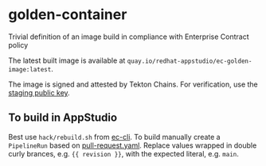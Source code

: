 # golden-container

Trivial definition of an image build in compliance with Enterprise Contract policy

The latest built image is available at `quay.io/redhat-appstudio/ec-golden-image:latest`.

The image is signed and attested by Tekton Chains. For verification, use the
[staging public key](https://raw.githubusercontent.com/redhat-appstudio/infra-deployments/main/components/pipeline-service/public/tekton-chains-signing-secret.pub).

## To build in AppStudio

Best use `hack/rebuild.sh` from [ec-cli](https://github.com/enterprise-contract/ec-cli). To build manually create a `PipelineRun` based on [pull-request.yaml](./.tekton/pull-request.yaml).
Replace values wrapped in double curly brances, e.g. `{{ revision }}`, with the expected literal, e.g. `main`.

